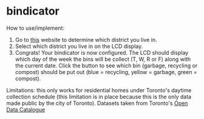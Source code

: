# bindicator

How to use/implement: 
1. Go to [this](https://www.toronto.ca/services-payments/recycling-organics-garbage/houses/collection-schedule/) website to determine which district you live in. 
2. Select which district you live in on the LCD display.
3. Congrats! Your bindicator is now configured. The LCD should display which day of the week the bins will be collect (T, W, R or F) along with the current date. Click the button to see which bin (garbage, recycling or compost) should be put out (blue = recycling, yellow = garbage, green = compost). 

Limitations: this only works for residential homes under Toronto's daytime collection schedule (this limitation is in place because this is the only data made public by the city of Toronto). Datasets taken from Toronto's [Open Data Catalogue ](https://open.toronto.ca/dataset/solid-waste-pickup-schedule/)
